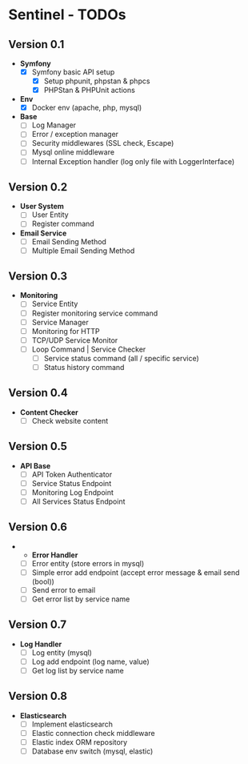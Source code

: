 # Sentinel - TODOs

## Version 0.1
- **Symfony**
  - [X] Symfony basic API setup
	- [X] Setup phpunit, phpstan & phpcs
	- [X] PHPStan & PHPUnit actions

- **Env**
	- [X] Docker env (apache, php, mysql)

- **Base**
  - [ ] Log Manager
  - [ ] Error / exception manager
  - [ ] Security middlewares (SSL check, Escape)
  - [ ] Mysql online middleware
  - [ ] Internal Exception handler (log only file with LoggerInterface)

## Version 0.2
- **User System**
  - [ ] User Entity
  - [ ] Register command
  
- **Email Service**
  - [ ] Email Sending Method
  - [ ] Multiple Email Sending Method

## Version 0.3
- **Monitoring**
    - [ ] Service Entity
    - [ ] Register monitoring service command
    - [ ] Service Manager
    - [ ] Monitoring for HTTP
    - [ ] TCP/UDP Service Monitor
    - [ ] Loop Command | Service Checker
		- [ ] Service status command (all / specific service)
		- [ ] Status history command

## Version 0.4
- **Content Checker**
  - [ ] Check website content

## Version 0.5
- **API Base**
  - [ ] API Token Authenticator
  - [ ] Service Status Endpoint
  - [ ] Monitoring Log Endpoint
  - [ ] All Services Status Endpoint

## Version 0.6
- - **Error Handler**
  - [ ] Error entity (store errors in mysql)
  - [ ] Simple error add endpoint (accept error message & email send (bool))
  - [ ] Send error to email
  - [ ] Get error list by service name

## Version 0.7
- **Log Handler**
	- [ ] Log entity (mysql)
  - [ ] Log add endpoint (log name, value)
  - [ ] Get log list by service name

## Version 0.8
- **Elasticsearch**
  - [ ] Implement elasticsearch
  - [ ] Elastic connection check middleware
  - [ ] Elastic index ORM repository
  - [ ] Database env switch (mysql, elastic)
